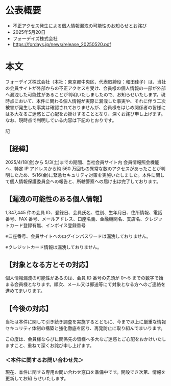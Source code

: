 # 公表概要
- 不正アクセス発生による個人情報漏洩の可能性のお知らせとお詫び
- 2025年5月20日
- フォーデイズ株式会社
- https://fordays.jp/news/release_20250520.pdf

# 本文
フォーデイズ株式会社（本社：東京都中央区、代表取締役：和田佳子）は、当社の会員サイトが外部からの不正アクセスを受け、会員様の個人情報の一部が外部へ漏洩した可能性があることが判明いたしましたので、お知らせいたします。現時点において、本件に関わる個人情報が実際に漏洩した事実や、それに伴う二次被害が発生した事実は確認されておりませんが、会員様をはじめ関係者の皆様には多大なるご迷惑とご心配をお掛けすることとなり、深くお詫び申し上げます。なお、現時点で判明している内容は下記のとおりです。

記

## 【経緯】
2025/4/18(金)から 5/3(土)までの期間、当社会員サイト内 会員情報照会機能へ、特定 IP アドレスから約 560 万回もの異常な数のアクセスがあったことが判明したため、5/16(金)に緊急セキュリティ対策を実施いたしました。本件に関して個人情報保護委員会への報告と、所轄警察への届け出は完了しております。

## 【漏洩の可能性のある個人情報】
1,347,445 件の会員 ID、登録日、会員氏名、性別、生年月日、住所情報、電話番号、FAX 番号、メールアドレス、口座名義、金融機関名、支店名、クレジットカード登録有無、インボイス登録番号

※口座番号、会員サイトへのログインパスワードは漏洩しておりません。

※クレジットカード情報は漏洩しておりません。

## 【対象となる方とその対応】
個人情報漏洩の可能性があるのは、会員 ID 番号の先頭が 0～5 までの数字で始まる会員様となります。順次、メール又は郵送等にて対象となる方へのご連絡を進めてまいります。

## 【今後の対応】
当社は本件に関して引き続き調査を実施するとともに、今まで以上に厳重な情報セキュリティ体制の構築と強化徹底を図り、再発防止に取り組んでまいります。

この度は、会員様ならびに関係先の皆様へ多大なご迷惑とご心配をおかけいたしますこと、重ねて深くお詫び申し上げます。

### ＜本件に関するお問い合わせ先＞
現在、本件に関する専用お問い合わせ窓口を準備中です。開設でき次第、情報を更新してお知
らせいたします。
